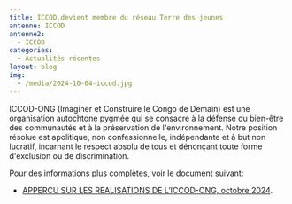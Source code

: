 ```yaml
---
title: ICCOD,devient membre du réseau Terre des jeunes
antenne: ICCOD
antenne2:
  - ICCOD
categories:
  - Actualités récentes
layout: blog
img:
  - /media/2024-10-04-iccod.jpg
---
```

ICCOD-ONG (Imaginer et Construire le Congo de Demain) est une organisation autochtone pygmée qui se consacre à la défense du bien-être des communautés et à la préservation de l'environnement. Notre position résolue est apolitique, non confessionnelle, indépendante et à but non lucratif, incarnant le respect absolu de tous et dénonçant toute forme d'exclusion ou de discrimination.

Pour des informations plus complètes, voir le document suivant:

* [APPERCU SUR LES REALISATIONS DE L’ICCOD-ONG, octobre 2024](https://contenu.terredesjeunes.org/media/2024-10-apercus_sur_les_realisation_d_iccod-ong.docx.pdf).
